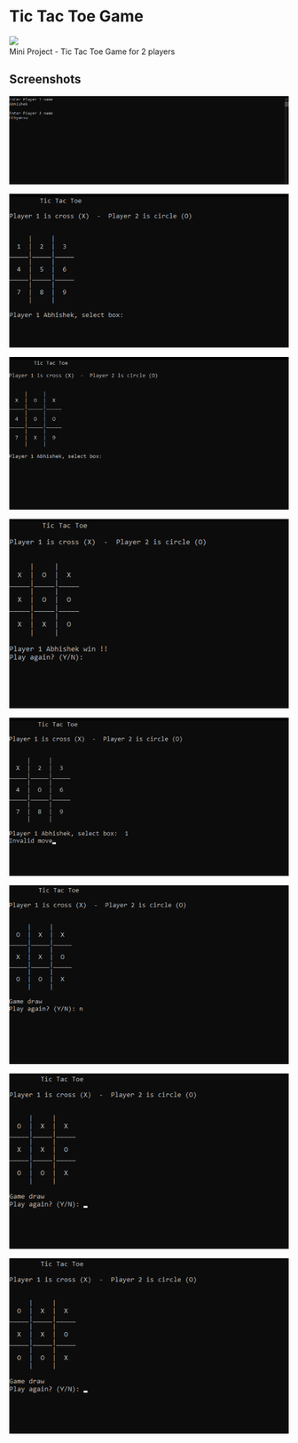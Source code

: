 # Tic Tac Toe Game
![](https://img.shields.io/badge/build-passing-brightgreen)
<br>
Mini Project - Tic Tac Toe Game for 2 players

## Screenshots
![](https://raw.githubusercontent.com/cooldude98/tic_tac_toe_2_players/eae2e948c40a90c73b30f624ee3de1bdc20a2ea1/imgs/1.png)<br>

![](https://raw.githubusercontent.com/cooldude98/tic_tac_toe_2_players/main/imgs/2.png)<br>

![](https://raw.githubusercontent.com/cooldude98/tic_tac_toe_2_players/main/imgs/3.png)<br>

![](https://raw.githubusercontent.com/cooldude98/tic_tac_toe_2_players/main/imgs/4.png)<br>

![](https://raw.githubusercontent.com/cooldude98/tic_tac_toe_2_players/main/imgs/Invalid%20Move.png)<br>

![](https://raw.githubusercontent.com/cooldude98/tic_tac_toe_2_players/main/imgs/No.png)<br>

![](https://github.com/cooldude98/tic_tac_toe_2_players/blob/main/imgs/draw.png)<br>

![](https://raw.githubusercontent.com/cooldude98/tic_tac_toe_2_players/main/imgs/draw.png)<br>

